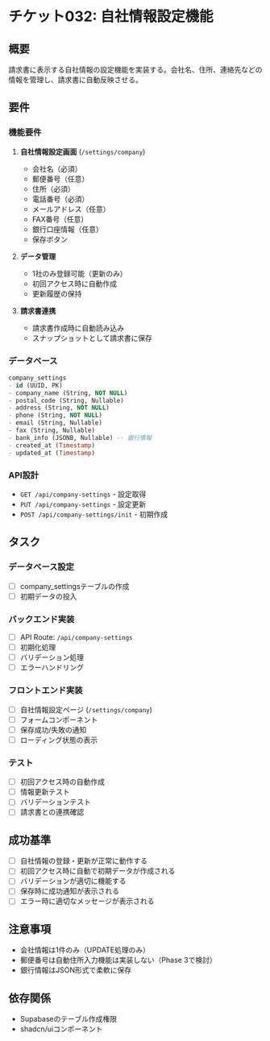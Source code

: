 # チケット032: 自社情報設定機能

## 概要
請求書に表示する自社情報の設定機能を実装する。会社名、住所、連絡先などの情報を管理し、請求書に自動反映させる。

## 要件

### 機能要件
1. **自社情報設定画面** (`/settings/company`)
   - 会社名（必須）
   - 郵便番号（任意）
   - 住所（必須）
   - 電話番号（必須）
   - メールアドレス（任意）
   - FAX番号（任意）
   - 銀行口座情報（任意）
   - 保存ボタン

2. **データ管理**
   - 1社のみ登録可能（更新のみ）
   - 初回アクセス時に自動作成
   - 更新履歴の保持

3. **請求書連携**
   - 請求書作成時に自動読み込み
   - スナップショットとして請求書に保存

### データベース
```sql
company_settings
- id (UUID, PK)
- company_name (String, NOT NULL)
- postal_code (String, Nullable)
- address (String, NOT NULL)
- phone (String, NOT NULL)
- email (String, Nullable)
- fax (String, Nullable)
- bank_info (JSONB, Nullable) -- 銀行情報
- created_at (Timestamp)
- updated_at (Timestamp)
```

### API設計
- `GET /api/company-settings` - 設定取得
- `PUT /api/company-settings` - 設定更新
- `POST /api/company-settings/init` - 初期作成

## タスク

### データベース設定
- [ ] company_settingsテーブルの作成
- [ ] 初期データの投入

### バックエンド実装
- [ ] API Route: `/api/company-settings`
- [ ] 初期化処理
- [ ] バリデーション処理
- [ ] エラーハンドリング

### フロントエンド実装
- [ ] 自社情報設定ページ (`/settings/company`)
- [ ] フォームコンポーネント
- [ ] 保存成功/失敗の通知
- [ ] ローディング状態の表示

### テスト
- [ ] 初回アクセス時の自動作成
- [ ] 情報更新テスト
- [ ] バリデーションテスト
- [ ] 請求書との連携確認

## 成功基準
- [ ] 自社情報の登録・更新が正常に動作する
- [ ] 初回アクセス時に自動で初期データが作成される
- [ ] バリデーションが適切に機能する
- [ ] 保存時に成功通知が表示される
- [ ] エラー時に適切なメッセージが表示される

## 注意事項
- 会社情報は1件のみ（UPDATE処理のみ）
- 郵便番号は自動住所入力機能は実装しない（Phase 3で検討）
- 銀行情報はJSON形式で柔軟に保存

## 依存関係
- Supabaseのテーブル作成権限
- shadcn/uiコンポーネント